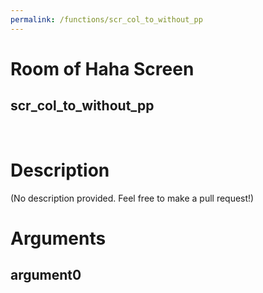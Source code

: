 ```yaml
---
permalink: /functions/scr_col_to_without_pp
---
```

# Room of Haha Screen  
## scr_col_to_without_pp  
&nbsp;  
# Description  
(No description provided. Feel free to make a pull request!) 
&nbsp;  
# Arguments
## argument0

&nbsp;  


